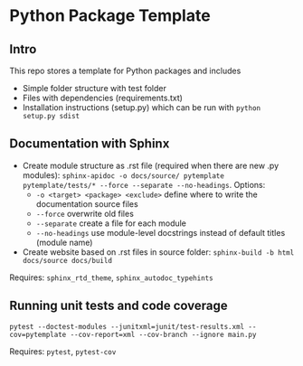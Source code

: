 # Python Package Template
## Intro
This repo stores a template for Python packages and includes
- Simple folder structure with test folder
- Files with dependencies (requirements.txt)
- Installation instructions (setup.py) which can be run with `python setup.py sdist`

## Documentation with Sphinx
- Create module structure as .rst file (required when there are new .py modules): `sphinx-apidoc -o docs/source/ pytemplate pytemplate/tests/* --force --separate --no-headings`. Options:
    - `-o <target> <package> <exclude>` define where to write the documentation source files
    - `--force` overwrite old files
    - `--separate` create a file for each module
    - `--no-headings` use module-level docstrings instead of default titles (module name)
- Create website based on .rst files in source folder: `sphinx-build -b html docs/source docs/build`

Requires: `sphinx_rtd_theme`, `sphinx_autodoc_typehints`

## Running unit tests and code coverage
`pytest --doctest-modules --junitxml=junit/test-results.xml --cov=pytemplate --cov-report=xml --cov-branch --ignore main.py`

Requires: `pytest`, `pytest-cov`